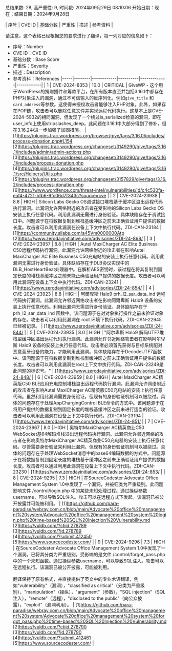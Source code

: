 总结果数: 28, 高严重性: 9, 时间戳: 2024年09月29日 08:10:06
开始日期：现在；结束日期：2024年9月28日

| 序号 | CVE ID | 基础分数 | 严重性 | 描述 | 参考资料 |

请注意，这个表格已经根据您的要求进行了翻译，每一列对应的信息如下：

- 序号：Number
- CVE ID：CVE ID
- 基础分数：Base Score
- 严重性：Severity
- 描述：Description
- 参考资料：References
|-----|--------|------------|----------|-------------|------------|
| 1 | CVE-2024-8353 | 10.0  | CRITICAL | GiveWP - 这个用于WordPress的捐赠插件和筹款平台，在所有版本直至并包括3.16.1中都存在PHP对象注入的漏洞，通过不可信输入的反序列化，例如`give_title` 和 `card_address`等参数。这使得未授权攻击者能够注入PHP对象。此外，如果存在POP链，攻击者可以删除任意文件并实现远程代码执行。这基本上是CVE-2024-5932的相同漏洞，但发现了一个绕过is_serialized检查的漏洞，即在user_info上使用stripslashes_deep。此问题在3.16.1中大部分得到了修补，但在3.16.2中进一步加强了加固措施。 | [1]https://plugins.trac.wordpress.org/browser/give/tags/3.16.0/includes/process-donation.php#L154<br>[2]https://plugins.trac.wordpress.org/changeset/3149290/give/tags/3.16.1/includes/admin/admin-actions.php<br>[3]https://plugins.trac.wordpress.org/changeset/3149290/give/tags/3.16.1/includes/process-donation.php<br>[4]https://plugins.trac.wordpress.org/changeset/3149290/give/tags/3.16.1/src/Helpers/Utils.php<br>[5]https://plugins.trac.wordpress.org/changeset/3157829/give/tags/3.16.2/includes/process-donation.php<br>[6]https://www.wordfence.com/threat-intel/vulnerabilities/id/c4c530fa-eaf4-4721-bfb6-9fc06d7f343c?source=cve |
| 2 | CVE-2024-23938 | 8.8  | HIGH | Silicon Labs Gecko OS调试接口堆栈基于缓冲区溢出远程代码执行漏洞。此漏洞允许网络附近的攻击者在受影响的Silicon Labs Gecko OS安装上执行任意代码。利用此漏洞无需进行身份验证。具体缺陷存在于调试接口中。问题源于在将数据复制到堆栈基缓冲区之前未正确验证用户提供的数据长度。攻击者可以利用此漏洞在设备上下文中执行代码。ZDI-CAN-23184 | [1]https://community.silabs.com/a45Vm0000000Atp<br>[2]https://www.zerodayinitiative.com/advisories/ZDI-24-868/ |
| 3 | CVE-2024-23957 | 8.8  | HIGH | Autel MaxiCharger AC Elite Business C50远程代码执行漏洞。此漏洞允许网络附近的攻击者在影响Autel MaxiCharger AC Elite Business C50充电站的安装上执行任意代码。利用此漏洞无需进行身份验证。具体缺陷存在于DLB协议实现中的DLB_HostHeartBeat处理器中。在解析AES密钥时，该过程在将其复制到固定长度的堆栈基缓冲区之前未能正确验证用户提供的数据长度。攻击者可以利用此漏洞在设备上下文中执行代码。ZDI-CAN-23241 | [1]https://www.zerodayinitiative.com/advisories/ZDI-24-854/ |
| 4 | CVE-2024-23923 | 8.8  | HIGH | 阿爾卑斯 Halo9 prh_l2_sar_data_ind 远程代码执行漏洞。此漏洞允许邻近网络攻击者在影响阿爾卑斯 Halo9 设备的安装上执行任意代码。利用此漏洞无需进行身份验证。具体缺陷存在于 prh_l2_sar_data_ind 函数中。该问题源于在对对象执行操作之前未验证对象的存在。攻击者可以利用此漏洞在 root 环境下执行代码。ZDI-CAN-22945 已经被记录。 | [1]https://www.zerodayinitiative.com/advisories/ZDI-24-844/ |
| 5 | CVE-2024-23935 | 8.0  | HIGH | "阿尔卑斯 Halo9 解码UTF7堆栈型缓冲区溢出远程代码执行漏洞。此漏洞允许邻近网络攻击者在影响阿尔卑斯 Halo9 设备的安装上执行任意代码。攻击者必须首先获得与目标系统配对恶意蓝牙设备的能力，才能利用此漏洞。具体缺陷存在于DecodeUTF7函数中。该问题源于在将数据复制到堆栈型缓冲区之前未正确验证用户提供的数据长度。攻击者可以利用此漏洞在root上下文中执行代码。ZDI-CAN-23249是此问题的标识号。" | [1]https://www.zerodayinitiative.com/advisories/ZDI-24-848/ |
| 6 | CVE-2024-23959 | 8.0  | HIGH | Autel MaxiCharger AC精英版C50 BLE应用充电控制堆栈溢出远程代码执行漏洞。此漏洞允许网络附近的攻击者在影响Autel MaxiCharger AC精英版C50充电站的安装上执行任意代码。虽然利用此漏洞需要身份验证，但现有的身份验证机制可以被绕过。具体的问题存在于处理AppChargingControl BLE命令的方式中。该问题源于在将用户提供的数据复制到固定长度的堆栈基缓冲区之前未进行适当的验证。攻击者可以利用此漏洞在设备上下文中执行代码。ZDI-CAN-23194 | [1]https://www.zerodayinitiative.com/advisories/ZDI-24-851/ |
| 7 | CVE-2024-23967 | 8.0  | HIGH | 奥特尔MaxiCharger AC精英商业C50 WebSocket基64解码堆栈溢出远程代码执行漏洞。此漏洞允许邻近网络的攻击者在影响奥特尔MaxiCharger AC精英商业C50充电器的安装上执行任意代码。尽管需要身份验证来利用此漏洞，但现有的身份验证机制可以被绕过。具体的问题存在于处理WebSocket消息中的base64编码数据的方式中。问题源于在将数据复制到固定长度的堆栈基于缓冲区之前未正确验证用户提供的数据长度。攻击者可以通过利用此漏洞在设备上下文中执行代码。ZDI-CAN-23230 | [1]https://www.zerodayinitiative.com/advisories/ZDI-24-853/ |
| 8 | CVE-2024-9295 | 7.3  | HIGH | 在SourceCodester Advocate Office Management System 1.0中发现了一个漏洞，并被归类为严重级别。此问题影响文件 /control/login.php 中的某些未知处理过程。通过操纵参数username，可以导致SQL注入。攻击可以在远程方式下发起。该漏洞已被公开披露并可能被利用。 | [1]https://github.com/para-paradise/webray.com.cn/blob/main/Advocate%20office%20management%20system/Advocate%20office%20management%20system%20login.php%20time-based%20SQL%20Injection%20Vulnerability.md<br>[2]https://vuldb.com/?ctiid.278789<br>[3]https://vuldb.com/?id.278789<br>[4]https://vuldb.com/?submit.412450<br>[5]https://www.sourcecodester.com/ |
| 9 | CVE-2024-9296 | 7.3  | HIGH | 在SourceCodester Advocate Office Management System 1.0中发现了一个漏洞。已将其分类为严重级别。受影响的是文件 /control/forgot_pass.php 中的一个未知函数。通过操纵参数username，可以导致SQL注入。攻击可以在远程执行。该漏洞已被公开披露，可能被利用。<br><br>翻译保持了原有格式，并直接提供了英文中的专业术语翻译，例如"vulnerability"（漏洞），"classified as critical"（分类为严重级别），"manipulation"（操纵），"argument"（参数），"SQL injection"（SQL注入），"remote"（远程），"disclosed to the public"（向公众披露），"exploit"（漏洞利用）。 | [1]https://github.com/para-paradise/webray.com.cn/blob/main/Advocate%20office%20management%20system/Advocate%20office%20management%20system%20forgot_pass.php%20time-based%20SQL%20Injection%20Vulnerability.md<br>[2]https://vuldb.com/?ctiid.278790<br>[3]https://vuldb.com/?id.278790<br>[4]https://vuldb.com/?submit.412461<br>[5]https://www.sourcecodester.com/ |